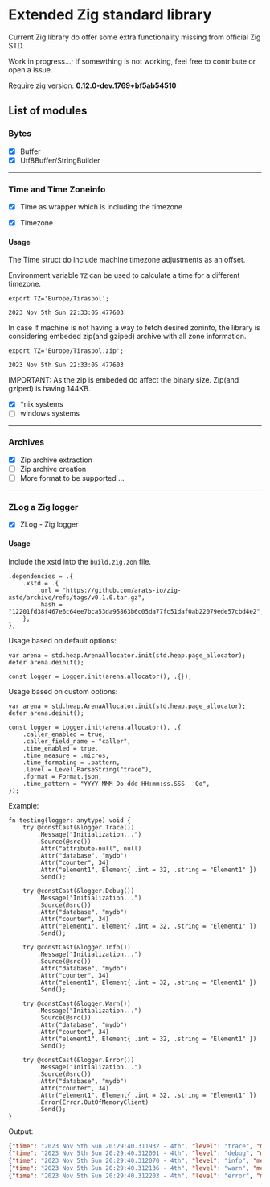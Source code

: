 # Extended Zig standard library
Current Zig library do offer some extra functionality missing from official Zig STD.

Work in progress...; If somewthing is not working, feel free to contribute or open a issue. 

Require zig version: **0.12.0-dev.1769+bf5ab54510**

## List of modules 

### Bytes
- [x] Buffer
- [x] Utf8Buffer/StringBuilder
---

### Time and Time Zoneinfo 
- [x] Time as wrapper which is including the timezone
- [x] Timezone


#### Usage
The Time struct do include machine timezone adjustments as an offset.

Environment variable `TZ` can be used to calculate a time for a different timezone. 
```
export TZ='Europe/Tiraspol';

2023 Nov 5th Sun 22:33:05.477603
```

In case if machine is not having a way to fetch desired zoninfo, the library is considering embeded zip(and gziped) archive with all zone information.
```
export TZ='Europe/Tiraspol.zip';

2023 Nov 5th Sun 22:33:05.477603
```
IMPORTANT: As the zip is embeded do affect the binary size. Zip(and gziped) is having 144KB.

- [x] *nix systems
- [ ] windows systems
---

### Archives
- [x] Zip archive extraction
- [ ] Zip archive creation
- [ ] More format to be supported ...
---

### ZLog a Zig logger
- [x] ZLog - Zig logger 

#### Usage
Include the xstd into the `build.zig.zon` file.
```
.dependencies = .{
    .xstd = .{
        .url = "https://github.com/arats-io/zig-xstd/archive/refs/tags/v0.1.0.tar.gz",
        .hash = "12201fd38f467e6c64ee7bca53da95863b6c05da77fc51daf0ab22079ede57cbd4e2",
    },
},
```

Usage based on default options:
```zig
var arena = std.heap.ArenaAllocator.init(std.heap.page_allocator);
defer arena.deinit();

const logger = Logger.init(arena.allocator(), .{});
```

Usage based on custom options:
```zig
var arena = std.heap.ArenaAllocator.init(std.heap.page_allocator);
defer arena.deinit();

const logger = Logger.init(arena.allocator(), .{
    .caller_enabled = true,
    .caller_field_name = "caller",
    .time_enabled = true,
    .time_measure = .micros,
    .time_formating = .pattern,
    .level = Level.ParseString("trace"),
    .format = Format.json,
    .time_pattern = "YYYY MMM Do ddd HH:mm:ss.SSS - Qo",
});
```

Example:
```zig
fn testing(logger: anytype) void {
    try @constCast(&logger.Trace())
        .Message("Initialization...")
        .Source(@src())
        .Attr("attribute-null", null)
        .Attr("database", "mydb")
        .Attr("counter", 34)
        .Attr("element1", Element{ .int = 32, .string = "Element1" })
        .Send();

    try @constCast(&logger.Debug())
        .Message("Initialization...")
        .Source(@src())
        .Attr("database", "mydb")
        .Attr("counter", 34)
        .Attr("element1", Element{ .int = 32, .string = "Element1" })
        .Send();

    try @constCast(&logger.Info())
        .Message("Initialization...")
        .Source(@src())
        .Attr("database", "mydb")
        .Attr("counter", 34)
        .Attr("element1", Element{ .int = 32, .string = "Element1" })
        .Send();

    try @constCast(&logger.Warn())
        .Message("Initialization...")
        .Source(@src())
        .Attr("database", "mydb")
        .Attr("counter", 34)
        .Attr("element1", Element{ .int = 32, .string = "Element1" })
        .Send();

    try @constCast(&logger.Error())
        .Message("Initialization...")
        .Source(@src())
        .Attr("database", "mydb")
        .Attr("counter", 34)
        .Attr("element1", Element{ .int = 32, .string = "Element1" })
        .Error(Error.OutOfMemoryClient)
        .Send();
}
```

Output:
```json
{"time": "2023 Nov 5th Sun 20:29:40.311932 - 4th", "level": "trace", "message": "Initialization...", "caller": "examples/log/logger.zig:45", "attribute-null":null, "database": "mydb", "counter":34, "element1":{"int":32,"string":"Element1","elem":null}}
{"time": "2023 Nov 5th Sun 20:29:40.312001 - 4th", "level": "debug", "message": "Initialization...", "caller": "examples/log/logger.zig:56", "database": "mydb", "counter":34, "element1":{"int":32,"string":"Element1","elem":null}}
{"time": "2023 Nov 5th Sun 20:29:40.312070 - 4th", "level": "info", "message": "Initialization...", "caller": "examples/log/logger.zig:66", "database": "mydb", "counter":34, "element1":{"int":32,"string":"Element1","elem":null}}
{"time": "2023 Nov 5th Sun 20:29:40.312136 - 4th", "level": "warn", "message": "Initialization...", "caller": "examples/log/logger.zig:76", "database": "mydb", "counter":34, "element1":{"int":32,"string":"Element1","elem":null}}
{"time": "2023 Nov 5th Sun 20:29:40.312203 - 4th", "level": "error", "message": "Initialization...", "caller": "examples/log/logger.zig:86", "database": "mydb", "counter":34, "element1":{"int":32,"string":"Element1","elem":null}, "error": "OutOfMemoryClient"}
```

